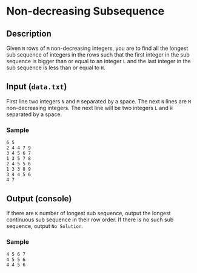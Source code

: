 # Non-decreasing Subsequence

## Description
Given `N` rows of `M` non-decreasing integers, you are to find all the longest sub sequence of integers in the rows such that the first integer in the sub sequence is bigger than or equal to an integer `L` and the last integer in the sub sequence is less than or equal to `H`.

## Input (`data.txt`)
First line two integers `N` and `M` separated by a space. The next `N` lines are `M` non-decreasing integers. The next line will be two integers `L` and `H` separated by a space.

### Sample
```
6 5
2 4 4 7 9
3 4 5 6 7
1 3 5 7 8
2 4 5 5 6
1 3 3 8 9
3 4 4 5 6
4 7
```

## Output (console)
If there are `K` number of longest sub sequence, output the longest continuous sub sequence in their row order.  If there is no such sub sequence, output `No Solution`.

### Sample
```
4 5 6 7
4 5 5 6
4 4 5 6
```
